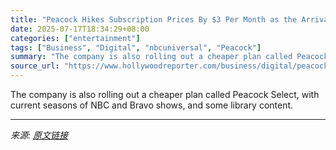 ```yaml
---
title: "Peacock Hikes Subscription Prices By $3 Per Month as the Arrival of the NBA Looms"
date: 2025-07-17T18:34:29+08:00
categories: ["entertainment"]
tags: ["Business", "Digital", "nbcuniversal", "Peacock"]
summary: "The company is also rolling out a cheaper plan called Peacock Select, with current seasons of NBC and Bravo shows, and some library content."
source_url: "https://www.hollywoodreporter.com/business/digital/peacock-hikes-prices-ad-tiers-nba-1236318749/"
---
```


The company is also rolling out a cheaper plan called Peacock Select, with current seasons of NBC and Bravo shows, and some library content.

---

*来源: [原文链接](https://www.hollywoodreporter.com/business/digital/peacock-hikes-prices-ad-tiers-nba-1236318749/)*
